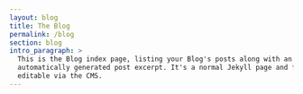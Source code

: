 ```yaml
---
layout: blog
title: The Blog
permalink: /blog
section: blog
intro_paragraph: >
  This is the Blog index page, listing your Blog's posts along with an
  automatically generated post excerpt. It's a normal Jekyll page and fully
  editable via the CMS.
---
```

